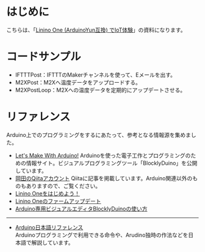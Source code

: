 # はじめに
こちらは、「[Linino One (ArduinoYun互換) でIoT体験](https://www.sansokan.jp/events/eve_detail.san?H_A_NO=20446)」の資料になります。

# コードサンプル

- IFTTTPost：IFTTTのMakerチャンネルを使って、Eメールを出す。
- M2XPost：M2Xへ温度データをアップロードする。
- M2XPostLoop：M2Xへの温度データを定期的にアップデートさせる。

# リファレンス
Arduino上でのプログラミングをするにあたって、参考となる情報源を集めました。
- [Let's Make With Arduino!](https://lets.makewitharduino.com/)
Arduinoを使った電子工作とプログラミングのための情報サイト。ビジュアルプログラミングツール「BlocklyDuino」を公開しています。
- [岡田のQiitaアカウント](http://qiita.com/okhiroyuki)
Qiitaに記事を掲載しています。Arduino関連以外のものもありますので、ご覧ください。
 - [Linino Oneをはじめよう！](http://qiita.com/okhiroyuki/items/f6ed9a78a41612e8ec08)
 - [Linino Oneのファームアップデート](http://qiita.com/okhiroyuki/items/048d2c91bea5fa200be6)
 - [Arduino専用ビジュアルエディタBlocklyDuinoの使い方](http://qiita.com/okhiroyuki/items/f6ed9a78a41612e8ec08)

* * *
- [Arduino日本語リファレンス](http://www.musashinodenpa.com/arduino/ref/)  
Arduinoプログラミングで利用できる命令や、Arudino独時の作法などを日本語で解説しています。
